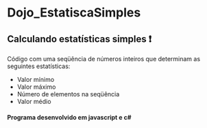 # Dojo_EstatiscaSimples

## Calculando estatísticas simples :exclamation:

Código com uma seqüência de números inteiros que determinam as seguintes estatísticas:
- Valor mínimo
- Valor máximo
- Número de elementos na seqüência
- Valor médio

#### Programa desenvolvido em javascript e c#
